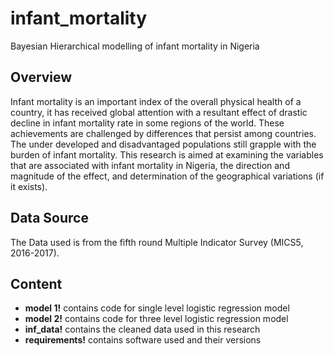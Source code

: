 # infant_mortality
Bayesian Hierarchical modelling of infant mortality in Nigeria
## Overview
Infant mortality is an important index of the overall physical health of a country, it has received global attention with a resultant effect of drastic decline in infant mortality rate in some regions of the world. These achievements are challenged by differences that persist among countries. The under developed and disadvantaged populations still grapple with the burden of infant mortality. This research is aimed at examining the variables that are associated with infant mortality in Nigeria, the direction and magnitude of the effect, and determination of the geographical  variations (if it exists).
## Data Source
The Data used is from the fifth round Multiple Indicator Survey (MICS5, 2016-2017).
## Content
- **model 1!** contains code for single level logistic regression model
- **model 2!** contains code for three level logistic regression model
- **inf_data!** contains the cleaned data used in this research
- **requirements!** contains software used and their versions
